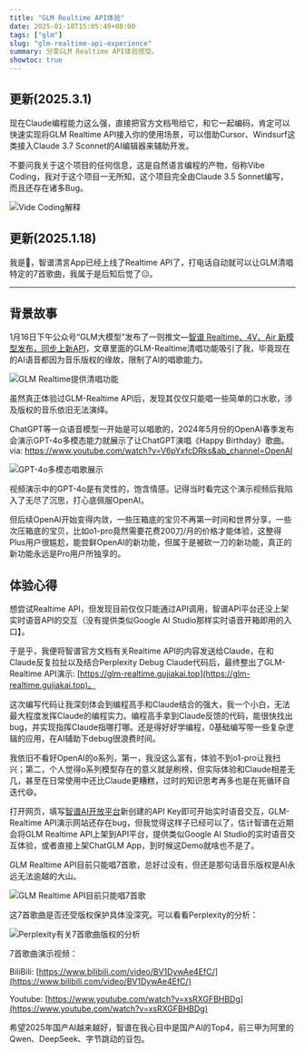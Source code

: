 ```yaml
---
title: "GLM Realtime API体验"
date: 2025-01-18T15:05:49+08:00
tags: ["glm"]
slug: "glm-realtime-api-experience"
summary: 分享GLM Realtime API体验感受。
showtoc: true
---
```


## 更新(2025.3.1)

现在Claude编程能力这么强，直接把官方文档甩给它，和它一起编码，肯定可以快速实现将GLM Realtime API接入你的使用场景，可以借助Cursor、Windsurf这类接入Claude 3.7 Sconnet的AI编辑器来辅助开发。

不要问我关于这个项目的任何信息，这是自然语言编程的产物，俗称Vibe Coding，我对于这个项目一无所知，这个项目完全由Claude 3.5 Sonnet编写，而且还存在诸多Bug。

![Vide Coding解释](https://cdn.sa.net/2025/03/01/eGAXMrRW6S7dq3g.webp)

## 更新(2025.1.18)

我是🤡，智谱清言App已经上线了Realtime API了，打电话自动就可以让GLM清唱特定的7首歌曲，我属于是后知后觉了😑。

---

## 背景故事

1月16日下午公众号“GLM大模型”发布了一则推文—[智谱 Realtime、4V、Air 新模型发布，同步上新API](https://mp.weixin.qq.com/s/EQiwpOVKoDK_zIfR1qbBEg)，文章里面的GLM-Realtime清唱功能吸引了我，毕竟现在的AI语音都因为音乐版权的缘故，限制了AI的唱歌能力。

![GLM Realtime提供清唱功能](https://cdn.sa.net/2025/01/18/PTx6mJRInQrZAuS.webp)

虽然真正体验过GLM-Realtime API后，发现其仅仅只能唱一些简单的口水歌，涉及版权的音乐依旧无法演绎。

ChatGPT等一众语音模型一开始是可以唱歌的，2024年5月份的OpenAI春季发布会演示GPT-4o多模态能力就展示了让ChatGPT演唱《Happy Birthday》歌曲。via: https://www.youtube.com/watch?v=V6pYxfcDRks&ab_channel=OpenAI

![GPT-4o多模态唱歌展示](https://cdn.sa.net/2025/01/18/YlDLpMQVPiAeqgd.webp)

视频演示中的GPT-4o是有灵性的，饱含情感。记得当时看完这个演示视频后我陷入了无尽了沉思，打心底佩服OpenAI。

但后续OpenAI开始变得内敛，一些压箱底的宝贝不再第一时间和世界分享，一些次压箱底的宝贝，比如o1-pro竟然需要花费200刀/月的价格才能体验，这整得Plus用户很尴尬，能尝鲜OpenAI的新功能，但属于是被砍一刀的新功能，真正的新功能永远是Pro用户所独享的。

## 体验心得

想尝试Realtime API，但发现目前仅仅只能通过API调用，智谱API平台还没上架实时语音API的交互（没有提供类似Google AI Studio那样实时语音开箱即用的入口】。

于是乎，我便将智谱官方文档有关Realtime API的内容发送给Claude，在和Claude反复拉扯以及结合Perplexity Debug Claude代码后，最终整出了GLM-Realtime API演示: [https://glm-realtime.gujiakai.top](https://glm-realtime.gujiakai.top)。

这次编写代码让我深刻体会到编程高手和Claude结合的强大，我一个小白，无法最大程度发挥Claude的编程实力。编程高手拿到Claude反馈的代码，能很快找出bug，并实现指挥Claude指哪打哪。还是得好好学编程，0基础编写带一些复杂逻辑的应用，在AI辅助下debug很浪费时间。

我依旧不看好OpenAI的o系列，第一，我没这么富有，体验不到o1-pro让我扫兴；第二，个人觉得o系列模型存在的意义就是刷榜，但实际体验和Claude相差无几，甚至在日常使用中还比Claude更糟糕，过时的知识思考再多也是在死循环自迭代😄。

打开网页，填写[智谱AI开放平台](https://www.bigmodel.cn/)新创建的API Key即可开始实时语音交互，GLM-Realtime API演示网站还存在bug，但我觉得这样子已经可以了，估计智谱在近期会将GLM Realtime API上架到API平台，提供类似Google AI Studio的实时语音交互体验，或者直接上架ChatGLM App，到时候这Demo就啥也不是了。

GLM Realtime API目前只能唱7首歌，总好过没有，但还是那句话音乐版权是AI永远无法逾越的大山。

![GLM Realtime API目前只能唱7首歌](https://cdn.sa.net/2025/01/18/G6PCDHQoeg2nyWv.webp)

这7首歌曲是否还受版权保护具体没深究。可以看看Perplexity的分析：

![Perplexity有关7首歌曲版权的分析](https://cdn.sa.net/2025/01/18/ATiq3lnuIYe1m8E.webp)

7首歌曲演示视频：

BiliBili: [https://www.bilibili.com/video/BV1DywAe4EfC/](https://www.bilibili.com/video/BV1DywAe4EfC/)

Youtube: [https://www.youtube.com/watch?v=xsRXGFBHBDg](https://www.youtube.com/watch?v=xsRXGFBHBDg)

希望2025年国产AI越来越好，智谱在我心目中是国产AI的Top4，前三甲为阿里的Qwen、DeepSeek、字节跳动的豆包。